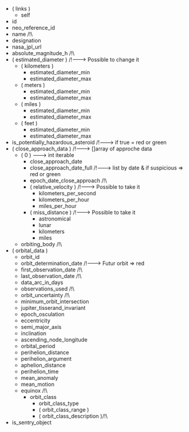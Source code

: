 	
- ( links )
  	- self
- id
- neo_reference_id
- name                                   /!\
- designation
- nasa_jpl_url
- absolute_magnitude_h                   /!\
- ( estimated_diameter )                 /!\---> Possible to change it
    - ( kilometers )
    	- estimated_diameter_min
    	- estimated_diameter_max
    - ( meters )
    	- estimated_diameter_min
    	- estimated_diameter_max
    - ( miles )
    	- estimated_diameter_min
    	- estimated_diameter_max
    - ( feet )
    	- estimated_diameter_min
    	- estimated_diameter_max
- is_potentially_hazardous_asteroid      /!\---> if true = red or green
- ( close_approach_data )                /!\---> []array of approche data
    - ( 0 )                                 ---> int iterable
        - close_approach_date
        - close_approach_date_full       /!\---> list by date & if suspicious => red or green
        - epoch_date_close_approach      /!\  
        - ( relative_velocity )          /!\---> Possible to take it
            - kilometers_per_second
            - kilometers_per_hour
            - miles_per_hour
        - ( miss_distance )              /!\---> Possible to take it
            - astronomical
            - lunar
            - kilometers
            - miles
    - orbiting_body                      /!\
- ( orbital_data )
    - orbit_id
    - orbit_determination_date           /!\---> Futur orbit => red
    - first_observation_date             /!\
    - last_observation_date              /!\
    - data_arc_in_days
    - observations_used                  /!\
    - orbit_uncertainty                  /!\
    - minimum_orbit_intersection
    - jupiter_tisserand_invariant
    - epoch_osculation
    - eccentricity
    - semi_major_axis
    - inclination
    - ascending_node_longitude
    - orbital_period
    - perihelion_distance
    - perihelion_argument
    - aphelion_distance
    - perihelion_time
    - mean_anomaly
    - mean_motion
    - equinox                            /!\
        - orbit_class
            - orbit_class_type
            - ( orbit_class_range )
            - ( orbit_class_description )/!\
- is_sentry_object